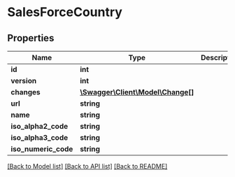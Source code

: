 # SalesForceCountry

## Properties
Name | Type | Description | Notes
------------ | ------------- | ------------- | -------------
**id** | **int** |  | [optional] 
**version** | **int** |  | [optional] 
**changes** | [**\Swagger\Client\Model\Change[]**](Change.md) |  | [optional] 
**url** | **string** |  | [optional] 
**name** | **string** |  | [optional] 
**iso_alpha2_code** | **string** |  | [optional] 
**iso_alpha3_code** | **string** |  | [optional] 
**iso_numeric_code** | **string** |  | [optional] 

[[Back to Model list]](../README.md#documentation-for-models) [[Back to API list]](../README.md#documentation-for-api-endpoints) [[Back to README]](../README.md)


